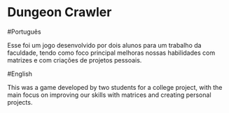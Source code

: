 # Dungeon Crawler

#Português

Esse foi um jogo desenvolvido por dois alunos para um trabalho da faculdade, tendo como foco principal melhoras nossas habilidades com matrizes e com criações de projetos pessoais.


#English

This was a game developed by two students for a college project, with the main focus on improving our skills with matrices and creating personal projects.
